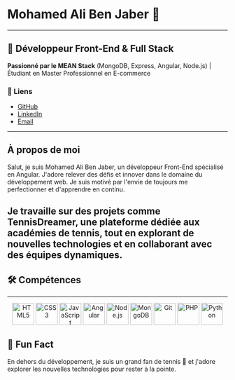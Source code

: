 # Mohamed Ali Ben Jaber 👋
---
## 🌟 Développeur Front-End & Full Stack

**Passionné par le MEAN Stack** (MongoDB, Express, Angular, Node.js) | Étudiant en Master Professionnel en E-commerce

### 🔗 Liens
- [GitHub](https://github.com/Jaber-codes-Mo)
- [LinkedIn](https://www.linkedin.com/in/mohamedali-benjaber)
- [Email](mailto:mohamedalibenjaber205@gmail.com)

---

## À propos de moi
Salut, je suis Mohamed Ali Ben Jaber, un développeur Front-End spécialisé en Angular. J'adore relever des défis et innover dans le domaine du développement web. Je suis motivé par l'envie de toujours me perfectionner et d'apprendre en continu.

Je travaille sur des projets comme **TennisDreamer**, une plateforme dédiée aux académies de tennis, tout en explorant de nouvelles technologies et en collaborant avec des équipes dynamiques.
---

## 🛠️ Compétences
---
<div align="center">
    <img src="https://cdn.jsdelivr.net/npm/simple-icons@v3/icons/html5.svg" alt="HTML5" width="50" />
    <img src="https://cdn.jsdelivr.net/npm/simple-icons@v3/icons/css3.svg" alt="CSS3" width="50" />
    <img src="https://cdn.jsdelivr.net/npm/simple-icons@v3/icons/javascript.svg" alt="JavaScript" width="50" />
    <img src="https://cdn.jsdelivr.net/npm/simple-icons@v3/icons/angular.svg" alt="Angular" width="50" />
    <img src="https://cdn.jsdelivr.net/npm/simple-icons@v3/icons/node-dot-js.svg" alt="Node.js" width="50" />
    <img src="https://cdn.jsdelivr.net/npm/simple-icons@v3/icons/mongodb.svg" alt="MongoDB" width="50" />
    <img src="https://cdn.jsdelivr.net/npm/simple-icons@v3/icons/git.svg" alt="Git" width="50" />
    <img src="https://cdn.jsdelivr.net/npm/simple-icons@v3/icons/php.svg" alt="PHP" width="50" />
    <img src="https://cdn.jsdelivr.net/npm/simple-icons@v3/icons/python.svg" alt="Python" width="50" />
</div>


## 🎉 Fun Fact
En dehors du développement, je suis un grand fan de tennis 🎾 et j'adore explorer les nouvelles technologies pour rester à la pointe.
